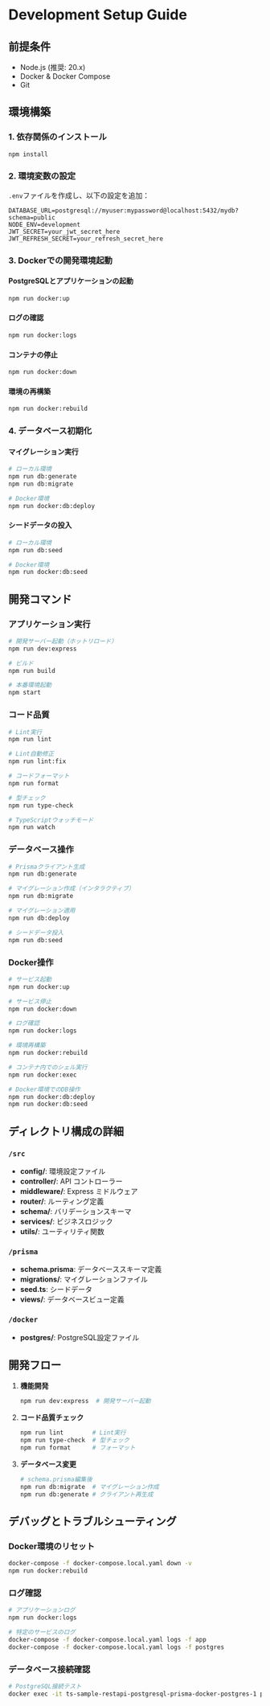 # Development Setup Guide

## 前提条件
- Node.js (推奨: 20.x)
- Docker & Docker Compose
- Git

## 環境構築

### 1. 依存関係のインストール
```bash
npm install
```

### 2. 環境変数の設定
`.env`ファイルを作成し、以下の設定を追加：
```env
DATABASE_URL=postgresql://myuser:mypassword@localhost:5432/mydb?schema=public
NODE_ENV=development
JWT_SECRET=your_jwt_secret_here
JWT_REFRESH_SECRET=your_refresh_secret_here
```

### 3. Dockerでの開発環境起動

#### PostgreSQLとアプリケーションの起動
```bash
npm run docker:up
```

#### ログの確認
```bash
npm run docker:logs
```

#### コンテナの停止
```bash
npm run docker:down
```

#### 環境の再構築
```bash
npm run docker:rebuild
```

### 4. データベース初期化

#### マイグレーション実行
```bash
# ローカル環境
npm run db:generate
npm run db:migrate

# Docker環境
npm run docker:db:deploy
```

#### シードデータの投入
```bash
# ローカル環境
npm run db:seed

# Docker環境
npm run docker:db:seed
```

## 開発コマンド

### アプリケーション実行
```bash
# 開発サーバー起動（ホットリロード）
npm run dev:express

# ビルド
npm run build

# 本番環境起動
npm start
```

### コード品質
```bash
# Lint実行
npm run lint

# Lint自動修正
npm run lint:fix

# コードフォーマット
npm run format

# 型チェック
npm run type-check

# TypeScriptウォッチモード
npm run watch
```

### データベース操作
```bash
# Prismaクライアント生成
npm run db:generate

# マイグレーション作成（インタラクティブ）
npm run db:migrate

# マイグレーション適用
npm run db:deploy

# シードデータ投入
npm run db:seed
```

### Docker操作
```bash
# サービス起動
npm run docker:up

# サービス停止
npm run docker:down

# ログ確認
npm run docker:logs

# 環境再構築
npm run docker:rebuild

# コンテナ内でのシェル実行
npm run docker:exec

# Docker環境でのDB操作
npm run docker:db:deploy
npm run docker:db:seed
```

## ディレクトリ構成の詳細

### `/src`
- **config/**: 環境設定ファイル
- **controller/**: API コントローラー
- **middleware/**: Express ミドルウェア
- **router/**: ルーティング定義
- **schema/**: バリデーションスキーマ
- **services/**: ビジネスロジック
- **utils/**: ユーティリティ関数

### `/prisma`
- **schema.prisma**: データベーススキーマ定義
- **migrations/**: マイグレーションファイル
- **seed.ts**: シードデータ
- **views/**: データベースビュー定義

### `/docker`
- **postgres/**: PostgreSQL設定ファイル

## 開発フロー

1. **機能開発**
   ```bash
   npm run dev:express  # 開発サーバー起動
   ```

2. **コード品質チェック**
   ```bash
   npm run lint        # Lint実行
   npm run type-check  # 型チェック
   npm run format      # フォーマット
   ```

3. **データベース変更**
   ```bash
   # schema.prisma編集後
   npm run db:migrate  # マイグレーション作成
   npm run db:generate # クライアント再生成
   ```

## デバッグとトラブルシューティング

### Docker環境のリセット
```bash
docker-compose -f docker-compose.local.yaml down -v
npm run docker:rebuild
```

### ログ確認
```bash
# アプリケーションログ
npm run docker:logs

# 特定のサービスのログ
docker-compose -f docker-compose.local.yaml logs -f app
docker-compose -f docker-compose.local.yaml logs -f postgres
```

### データベース接続確認
```bash
# PostgreSQL接続テスト
docker exec -it ts-sample-restapi-postgresql-prisma-docker-postgres-1 psql -U myuser -d mydb
```